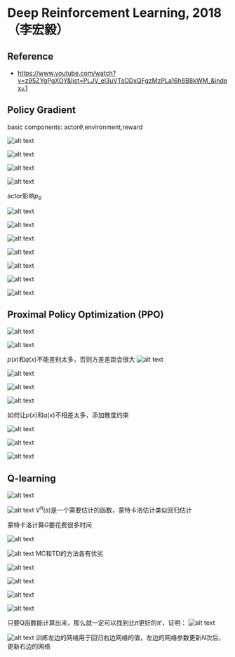 # Deep Reinforcement Learning, 2018（李宏毅）

## Reference

- https://www.youtube.com/watch?v=z95ZYgPgXOY&list=PLJV_el3uVTsODxQFgzMzPLa16h6B8kWM_&index=1

## Policy Gradient

basic components: actor$\theta$,environment,reward

![alt text](image.png)

![alt text](image-1.png)

![alt text](image-2.png)

![alt text](image-3.png)

actor影响$p_{\theta}$

![alt text](image-4.png)

![alt text](image-5.png)

![alt text](image-6.png)

![alt text](image-7.png)

![alt text](image-8.png)

![alt text](image-9.png)

![alt text](image-10.png)


## Proximal Policy Optimization (PPO)

![alt text](image-11.png)

![alt text](image-12.png)


$p(x)$和$q(x)$不能差别太多，否则方差差距会很大
![alt text](image-13.png)

![alt text](image-14.png)

![alt text](image-15.png)

![alt text](image-16.png)

如何让$p(x)$和$q(x)$不相差太多，添加散度约束

![alt text](image-17.png)

![alt text](image-18.png)

![alt text](image-19.png)

## Q-learning

![alt text](image-20.png)

![alt text](image-21.png)
$V^{\pi}(s)$是一个需要估计的函数，蒙特卡洛估计类似回归估计

蒙特卡洛计算$G$要花费很多时间

![alt text](image-22.png)

![alt text](image-23.png)
MC和TD的方法各有优劣

![alt text](image-24.png)

![alt text](image-25.png)

![alt text](image-26.png)


![alt text](image-27.png)

只要Q函数能计算出来，那么就一定可以找到比$\pi$更好的$\pi'$，证明：
![alt text](image-28.png)

![alt text](image-29.png)
训练左边的网络用于回归右边网络的值，左边的网络参数更新$N$次后，更新右边的网络


